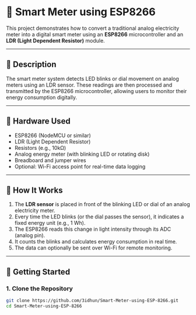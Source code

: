 # 🔌 Smart Meter using ESP8266

This project demonstrates how to convert a traditional analog electricity meter into a digital smart meter using an **ESP8266** microcontroller and an **LDR (Light Dependent Resistor)** module.

---

## 📘 Description

The smart meter system detects LED blinks or dial movement on analog meters using an LDR sensor. These readings are then processed and transmitted by the ESP8266 microcontroller, allowing users to monitor their energy consumption digitally.

---

## 🔧 Hardware Used 

- ESP8266 (NodeMCU or similar)
- LDR (Light Dependent Resistor)
- Resistors (e.g., 10kΩ)
- Analog energy meter (with blinking LED or rotating disk)
- Breadboard and jumper wires
- Optional: Wi-Fi access point for real-time data logging

---

## 🧠 How It Works

1. The **LDR sensor** is placed in front of the blinking LED or dial of an analog electricity meter.
2. Every time the LED blinks (or the dial passes the sensor), it indicates a fixed energy unit (e.g., 1 Wh).
3. The ESP8266 reads this change in light intensity through its ADC (analog pin).
4. It counts the blinks and calculates energy consumption in real time.
5. The data can optionally be sent over Wi-Fi for remote monitoring.

---

## 🚀 Getting Started

### 1. Clone the Repository

```bash
git clone https://github.com/3idhun/Smart-Meter-using-ESP-8266.git
cd Smart-Meter-using-ESP-8266


